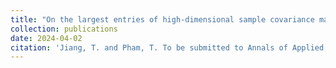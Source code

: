 ```yaml
---
title: "On the largest entries of high-dimensional sample covariance matrix for populations of auto-regressive covariance structure: exact asymptotic and phase transition"
collection: publications
date: 2024-04-02
citation: 'Jiang, T. and Pham, T. To be submitted to Annals of Applied Probability.'
---
```

